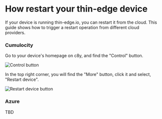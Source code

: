 # How restart your thin-edge device

If your device is running thin-edge.io, you can restart it from the cloud. This guide shows how to trigger a restart operation from different cloud providers.

### Cumulocity

Go to your device's homepage on c8y, and find the "Control" button. 

![Control button](./images/control-button.png)

 In the top right corner, you will find the "More" button, click it and select, "Restart device".

![Restart device button](./images/restart-device-button.png)


### Azure 

TBD
